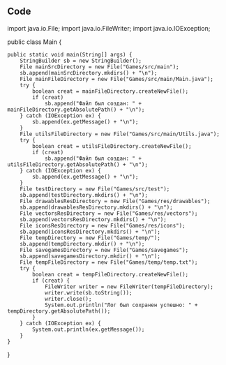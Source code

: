 ## Code

import java.io.File;
import java.io.FileWriter;
import java.io.IOException;

public class Main {

    public static void main(String[] args) {
        StringBuilder sb = new StringBuilder();
        File mainSrcDirectory = new File("Games/src/main");
        sb.append(mainSrcDirectory.mkdirs() + "\n");
        File mainFileDirectory = new File("Games/src/main/Main.java");
        try {
            boolean creat = mainFileDirectory.createNewFile();
            if (creat)
                sb.append("Файл был создан: " + mainFileDirectory.getAbsolutePath() + "\n");
        } catch (IOException ex) {
            sb.append(ex.getMessage() + "\n");
        }
        File utilsFileDirectory = new File("Games/src/main/Utils.java");
        try {
            boolean creat = utilsFileDirectory.createNewFile();
            if (creat)
                sb.append("Файл был создан: " + utilsFileDirectory.getAbsolutePath() + "\n");
        } catch (IOException ex) {
            sb.append(ex.getMessage() + "\n");
        }
        File testDirectory = new File("Games/src/test");
        sb.append(testDirectory.mkdirs() + "\n");
        File drawablesResDirectory = new File("Games/res/drawables");
        sb.append(drawablesResDirectory.mkdirs() + "\n");
        File vectorsResDirectory = new File("Games/res/vectors");
        sb.append(vectorsResDirectory.mkdirs() + "\n");
        File iconsResDirectory = new File("Games/res/icons");
        sb.append(iconsResDirectory.mkdirs() + "\n");
        File tempDirectory = new File("Games/temp/");
        sb.append(tempDirectory.mkdir() + "\n");
        File savegamesDirectory = new File("Games/savegames");
        sb.append(savegamesDirectory.mkdir() + "\n");
        File tempFileDirectory = new File("Games/temp/temp.txt");
        try {
            boolean creat = tempFileDirectory.createNewFile();
            if (creat) {
                FileWriter writer = new FileWriter(tempFileDirectory);
                writer.write(sb.toString());
                writer.close();
                System.out.println("Лог был сохранен успешно: " + tempDirectory.getAbsolutePath());
            }
        } catch (IOException ex) {
            System.out.println(ex.getMessage());
        }
    }
}


